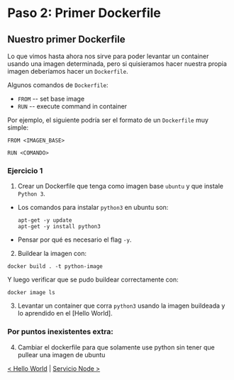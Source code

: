 # Paso 2: Primer Dockerfile

## Nuestro primer Dockerfile

Lo que vimos hasta ahora nos sirve para poder levantar un container usando una imagen determinada, pero si quisieramos hacer nuestra propia imagen deberíamos hacer un `Dockerfile`.

Algunos comandos de `Dockerfile`:

- `FROM` -- set base image
- `RUN` -- execute command in container

Por ejemplo, el siguiente podría ser el formato de un `Dockerfile` muy simple:

```
FROM <IMAGEN_BASE>

RUN <COMANDO>
```

### Ejercicio 1

1. Crear un Dockerfile que tenga como imagen base `ubuntu` y que instale `Python 3`.
    
- Los comandos para instalar `python3` en ubuntu son:

    ```
    apt-get -y update
    apt-get -y install python3
    ```

- Pensar por qué es necesario el flag `-y`.


2. Buildear la imagen con:

```
docker build . -t python-image
```

Y luego verificar que se pudo buildear correctamente con:

```
docker image ls
```

3. Levantar un container que corra `python3` usando la imagen buildeada y lo aprendido en el [Hello World].

### Por puntos inexistentes extra:

4. Cambiar el dockerfile para que solamente use python sin tener que pullear una imagen de ubuntu

[< Hello World](01_hello_world.md) | [Servicio Node >](03_node_service.md)
